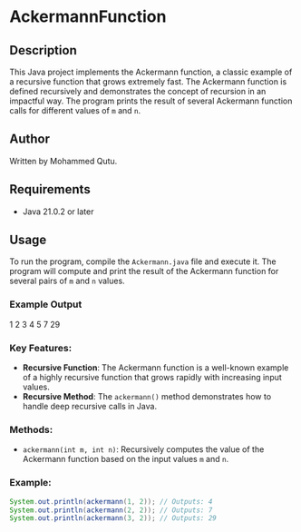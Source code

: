 # AckermannFunction

## Description
This Java project implements the Ackermann function, a classic example of a recursive function that grows extremely fast. The Ackermann function is defined recursively and demonstrates the concept of recursion in an impactful way. The program prints the result of several Ackermann function calls for different values of `m` and `n`.

## Author
Written by Mohammed Qutu.

## Requirements
- Java 21.0.2 or later

## Usage
To run the program, compile the `Ackermann.java` file and execute it. The program will compute and print the result of the Ackermann function for several pairs of `m` and `n` values.

### Example Output
1 2 3 4 5 7 29

### Key Features:
- **Recursive Function**: The Ackermann function is a well-known example of a highly recursive function that grows rapidly with increasing input values.
- **Recursive Method**: The `ackermann()` method demonstrates how to handle deep recursive calls in Java.

### Methods:
- `ackermann(int m, int n)`: Recursively computes the value of the Ackermann function based on the input values `m` and `n`.

### Example:
```java
System.out.println(ackermann(1, 2)); // Outputs: 4
System.out.println(ackermann(2, 2)); // Outputs: 7
System.out.println(ackermann(3, 2)); // Outputs: 29
